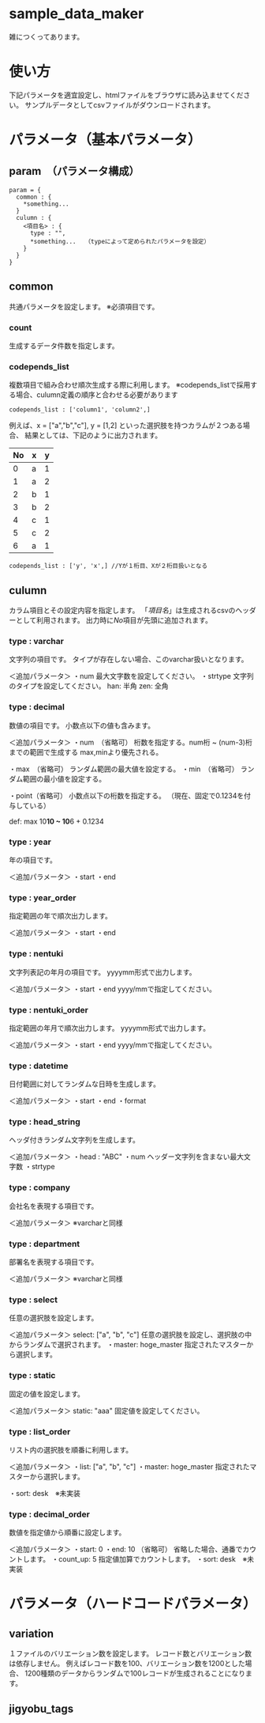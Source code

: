# sample_data_maker

雑につくってあります。


# 使い方

下記パラメータを適宜設定し、htmlファイルをブラウザに読み込ませてください。
サンプルデータとしてcsvファイルがダウンロードされます。

# パラメータ（基本パラメータ）

## param　（パラメータ構成）

```
param = {
  common : {
    *something...
  }
  culumn : {
    <項目名> : {
      type : "",
      *something...　　（typeによって定められたパラメータを設定）
    }
  }
}
```

## common
共通パラメータを設定します。
※必須項目です。

### count
生成するデータ件数を指定します。

### codepends_list
複数項目で組み合わせ順次生成する際に利用します。
※codepends_listで採用する場合、culumn定義の順序と合わせる必要があります

```
codepends_list : ['column1', 'column2',]
```

例えば、x = ["a","b","c"], y = [1,2]
といった選択肢を持つカラムが２つある場合、
結果としては、下記のように出力されます。

| No | x | y |
| --- | --- | --- |
| 0 | a | 1 |
| 1 | a | 2 |
| 2 | b | 1 |
| 3 | b | 2 |
| 4 | c | 1 |
| 5 | c | 2 |
| 6 | a | 1 |

```
codepends_list : ['y', 'x',] //Yが１桁目、Xが２桁目扱いとなる
```

## culumn

カラム項目とその設定内容を指定します。
「*項目名*」は生成されるcsvのヘッダーとして利用されます。
出力時に*No*項目が先頭に追加されます。

### type : varchar
文字列の項目です。
タイプが存在しない場合、このvarchar扱いとなります。

＜追加パラメータ＞
・num
最大文字数を設定してください。
・strtype
文字列のタイプを設定してください。
han: 半角
zen: 全角


### type : decimal
数値の項目です。
小数点以下の値も含みます。

＜追加パラメータ＞
・num　（省略可）
桁数を指定する。num桁 ~ (num-3)桁までの範囲で生成する
max,minより優先される。

・max　（省略可）
ランダム範囲の最大値を設定する。
・min　（省略可）
ランダム範囲の最小値を設定する。

・point（省略可）
小数点以下の桁数を指定する。
（現在、固定で0.1234を付与している）

def: max 10**10 ~ 10**6 + 0.1234

### type : year
年の項目です。

＜追加パラメータ＞
・start
・end

### type : year_order
指定範囲の年で順次出力します。

＜追加パラメータ＞
・start
・end

### type : nentuki
文字列表記の年月の項目です。
yyyymm形式で出力します。

＜追加パラメータ＞
・start
・end
yyyy/mmで指定してください。

### type : nentuki_order
指定範囲の年月で順次出力します。
yyyymm形式で出力します。

＜追加パラメータ＞
・start
・end
yyyy/mmで指定してください。


### type : datetime
日付範囲に対してランダムな日時を生成します。

＜追加パラメータ＞
・start
・end
・format

### type : head_string
ヘッダ付きランダム文字列を生成します。

＜追加パラメータ＞
・head : "ABC"
・num
ヘッダー文字列を含まない最大文字数
・strtype

### type : company
会社名を表現する項目です。

＜追加パラメータ＞
※varcharと同様

### type : department
部署名を表現する項目です。

＜追加パラメータ＞
※varcharと同様

### type : select
任意の選択肢を設定します。

＜追加パラメータ＞
select: ["a", "b", "c"]
任意の選択肢を設定し、選択肢の中からランダムで選択されます。
・master: hoge_master
指定されたマスターから選択します。

### type : static
固定の値を設定します。

＜追加パラメータ＞
static: "aaa"
固定値を設定してください。

### type : list_order
リスト内の選択肢を順番に利用します。

＜追加パラメータ＞
・list: ["a", "b", "c"]
・master: hoge_master
指定されたマスターから選択します。

・sort: desk　※未実装

### type : decimal_order
数値を指定値から順番に設定します。

＜追加パラメータ＞
・start: 0
・end: 10 （省略可）
省略した場合、通番でカウントします。
・count_up: 5
指定値加算でカウントします。
・sort: desk　※未実装


# パラメータ（ハードコードパラメータ）

## variation
１ファイルのバリエーション数を設定します。
レコード数とバリエーション数は依存しません。
例えばレコード数を100、バリエーション数を1200とした場合、
1200種類のデータからランダムで100レコードが生成されることになります。

## jigyobu_tags
